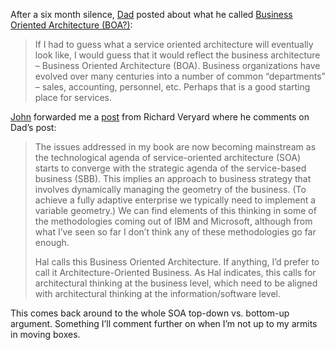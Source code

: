 After a six month silence, [Dad](http://halpierson.blogspot.com/) posted
about what he called [Business Oriented Architecture
(BOA?)](http://halpierson.blogspot.com/2005/06/business-orient-architecture-boa.html):

> If I had to guess what a service oriented architecture will eventually
> look like, I would guess that it would reflect the business
> architecture – Business Oriented Architecture
> (BOA). Business organizations have evolved over many
> centuries into a number of common “departments” – sales, accounting,
> personnel, etc. Perhaps that is a good starting place for
> services.

[John](http://blogs.msdn.com/jevdemon) forwarded me a
[post](http://www.veryard.com/so/2005/06/business-oriented-architecture.htm)
from Richard Veryard where he comments on Dad’s post:

> The issues addressed in my book are now becoming mainstream as the
> technological agenda of service-oriented architecture (SOA) starts to
> converge with the strategic agenda of the service-based business
> (SBB). This implies an approach to business strategy that involves
> dynamically managing the geometry of the business. (To achieve a fully
> adaptive enterprise we typically need to implement a variable
> geometry.) We can find elements of this thinking in some of the
> methodologies coming out of IBM and Microsoft, although from what I’ve
> seen so far I don’t think any of these methodologies go far enough.
>
> Hal calls this Business Oriented Architecture. If anything, I’d prefer
> to call it Architecture-Oriented Business. As Hal indicates, this
> calls for architectural thinking at the business level, which need to
> be aligned with architectural thinking at the information/software
> level.

This comes back around to the whole SOA top-down vs. bottom-up argument.
Something I’ll comment further on when I’m not up to my armits in moving
boxes.
